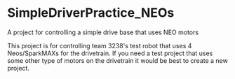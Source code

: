 # SimpleDriverPractice_NEOs
A project for controlling a simple drive base that uses NEO motors

This project is for controlling team 3238's test robot that uses 
4 Neos/SparkMAXs for the drivetrain. If you need a test project 
that uses some other type of motors on the drivetrain it would be 
best to create a new project.
